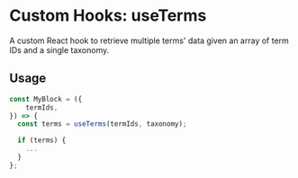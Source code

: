 # Custom Hooks: useTerms

A custom React hook to retrieve multiple terms' data given an array of term IDs and a single taxonomy.

## Usage

```jsx
const MyBlock = ({
	termIds,
}) => {
  const terms = useTerms(termIds, taxonomy);

  if (terms) {
    ...
  }
};
```
